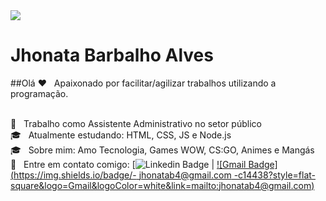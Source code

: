 <img width="auto" src="https://github.com/tgmarinho/tgmarinho/blob/master/banner.png">

# Jhonata Barbalho Alves

##Olá
:heart: &nbsp; Apaixonado por facilitar/agilizar trabalhos utilizando a programação.

<br/> :department_store: &nbsp; Trabalho como Assistente Administrativo no setor público
<br/> :mortar_board: &nbsp; Atualmente estudando: HTML, CSS, JS e Node.js
<br/> :mortar_board: &nbsp; Sobre mim: Amo Tecnologia, Games WOW, CS:GO, Animes e Mangás
<br/> :email: &nbsp; Entre em contato comigo: [![Linkedin Badge](https://www.linkedin.com/in/jhonata-barbalho-alves-7341a7124/) | [![Gmail Badge](https://img.shields.io/badge/- jhonatab4@gmail.com -c14438?style=flat-square&logo=Gmail&logoColor=white&link=mailto:jhonatab4@gmail.com)](mailto:jhonatab4@gmail.com)






<!--
**4llves/4llves** is a ✨ _special_ ✨ repository because its `README.md` (this file) appears on your GitHub profile.

Here are some ideas to get you started:

- 🔭 I’m currently working on ...
- 🌱 I’m currently learning ...
- 👯 I’m looking to collaborate on ...
- 🤔 I’m looking for help with ...
- 💬 Ask me about ...
- 📫 How to reach me: ...
- 😄 Pronouns: ...
- ⚡ Fun fact: ...
-->
